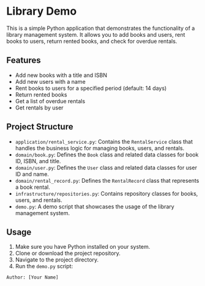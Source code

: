 # Library Demo

This is a simple Python application that demonstrates the functionality of a library management system. It allows you to add books and users, rent books to users, return rented books, and check for overdue rentals.

## Features

- Add new books with a title and ISBN
- Add new users with a name
- Rent books to users for a specified period (default: 14 days)
- Return rented books
- Get a list of overdue rentals
- Get rentals by user

## Project Structure

- `application/rental_service.py`: Contains the `RentalService` class that handles the business logic for managing books, users, and rentals.
- `domain/book.py`: Defines the `Book` class and related data classes for book ID, ISBN, and title.
- `domain/user.py`: Defines the `User` class and related data classes for user ID and name.
- `domain/rental_record.py`: Defines the `RentalRecord` class that represents a book rental.
- `infrastructure/repositories.py`: Contains repository classes for books, users, and rentals.
- `demo.py`: A demo script that showcases the usage of the library management system.

## Usage

1. Make sure you have Python installed on your system.
2. Clone or download the project repository.
3. Navigate to the project directory.
4. Run the `demo.py` script:

```
Author: [Your Name]
```

